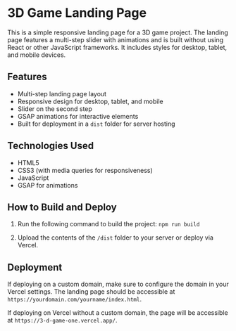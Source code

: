 # 3D Game Landing Page

This is a simple responsive landing page for a 3D game project. The landing page features a multi-step slider with animations and is built without using React or other JavaScript frameworks. It includes styles for desktop, tablet, and mobile devices.

## Features

- Multi-step landing page layout
- Responsive design for desktop, tablet, and mobile
- Slider on the second step
- GSAP animations for interactive elements
- Built for deployment in a `dist` folder for server hosting

## Technologies Used

- HTML5
- CSS3 (with media queries for responsiveness)
- JavaScript
- GSAP for animations

## How to Build and Deploy

1. Run the following command to build the project:
`npm run build`

2. Upload the contents of the `/dist` folder to your server or deploy via Vercel.

## Deployment

If deploying on a custom domain, make sure to configure the domain in your Vercel settings. The landing page should be accessible at `https://yourdomain.com/yourname/index.html`.

If deploying on Vercel without a custom domain, the page will be accessible at `https://3-d-game-one.vercel.app/`.

